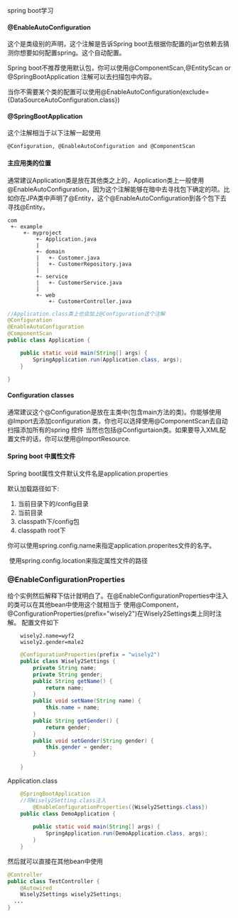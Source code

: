 spring boot学习

#### @EnableAutoConfiguration

这个是类级别的声明，这个注解是告诉Spring boot去根据你配置的jar包依赖去猜测你想要如何配置spring。这个自动配置。

Spring boot不推荐使用默认包，你可以使用@ComponentScan,@EntityScan or @SpringBootApplication 注解可以去扫描包中内容。

当你不需要某个类的配置可以使用@EnableAutoConfiguration(exclude={DataSourceAutoConfiguration.class})

#### @SpringBootApplication

这个注解相当于以下注解一起使用

```
@Configuration, @EnableAutoConfiguration and @ComponentScan
```

#### 主应用类的位置

通常建议Application类是放在其他类之上的，Application类上一般使用@EnableAutoConfiguration，因为这个注解能够在暗中去寻找包下确定的项。比如你在JPA类中声明了@Entity，这个@EnableAutoConfiguration到各个包下去寻找@Entity。

```
com
 +- example
     +- myproject
         +- Application.java
         |
         +- domain
         |   +- Customer.java
         |   +- CustomerRepository.java
         |
         +- service
         |   +- CustomerService.java
         |
         +- web
             +- CustomerController.java
```

```java
//Application.class类上也会加上@Configuration这个注解
@Configuration
@EnableAutoConfiguration
@ComponentScan
public class Application {

    public static void main(String[] args) {
        SpringApplication.run(Application.class, args);
    }

}
```

####  Configuration classes

通常建议这个@Configuration是放在主类中(包含main方法的类)。你能够使用@Import去添加configuration 类，你也可以选择使用@ComponentScan去自动扫描添加所有的spring 控件 当然也包括@Configurtaion类。如果要导入XML配置文件的话，你可以使用@ImportResource.

#### Spring boot 中属性文件

Spring boot属性文件默认文件名是application.properties

默认加载路径如下:

1. 当前目录下的/config目录
2. 当前目录
3. classpath下/config包
4. classpath root下

你可以使用spring.config.name来指定application.properites文件的名字。

​	使用spring.config.location来指定属性文件的路径	

### @EnableConfigurationProperties

给个实例然后解释下估计就明白了。在@EnableConfigurationProperties中注入的类可以在其他bean中使用这个就相当于 
使用@Component，@ConfigurationProperties(prefix="wisely2")在Wisely2Settings类上同时注解。
配置文件如下

```
    wisely2.name=wyf2  
    wisely2.gender=male2  
```
```java
    @ConfigurationProperties(prefix = "wisely2")  
    public class Wisely2Settings {  
        private String name;  
        private String gender;  
        public String getName() {  
            return name;  
        }  
        public void setName(String name) {  
            this.name = name;  
        }  
        public String getGender() {  
            return gender;  
        }  
        public void setGender(String gender) {  
            this.gender = gender;  
        }  
      
    }  
```
Application.class
```java
    @SpringBootApplication  
    //将Wisely2Setting.class注入
    	@EnableConfigurationProperties({Wisely2Settings.class})  
    public class DemoApplication {  
      
        public static void main(String[] args) {  
            SpringApplication.run(DemoApplication.class, args);  
        }  
    }  
```
然后就可以直接在其他bean中使用
```java
@Controller  
public class TestController { 
    @Autowired  
    Wisely2Settings wisely2Settings;  
  ... 
} 
```